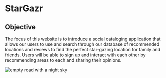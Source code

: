 # StarGazr

## Objective
The focus of this website is to introduce a social cataloging application that allows our users to use and search through our database of recommended locations and reviews to find the perfect star-gazing location for family and friends. Users will be able to sign up and interact with each other by recommending areas to each and sharing their opinions. 

![empty road with a night sky](https://static.boredpanda.com/blog/wp-content/uploads/2015/04/night-sky-stars-milky-way-photography-23__880.jpg)


